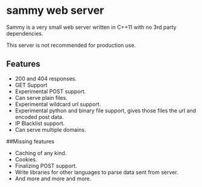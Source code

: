 sammy web server
===

Sammy is a very small web server written in C++11 with no 3rd party dependencies.

This server is not recommended for production use.

## Features

- 200 and 404 responses.
- GET Support
- Experimental POST support.
- Can serve plain files.
- Experimental wildcard url support.
- Experimental python and binary file support, gives those files the url and encoded post data.
- IP Blacklist support.
- Can serve multiple domains.

##Missing features

- Caching of any kind.
- Cookies.
- Finalizing POST support.
- Write libraries for other languages to parse data sent from server.
- And more and more and more.
